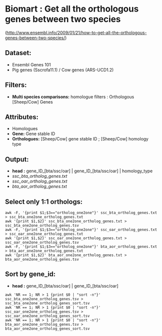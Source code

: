 # Biomart : Get all the orthologous genes between two species
(http://www.ensembl.info/2009/01/21/how-to-get-all-the-orthologous-genes-between-two-species/)

## Dataset: 
- Ensembl Genes 101
- Pig genes (Sscrofa11.1) / Cow genes (ARS-UCD1.2)

## Filters: 
- **Multi species comparisons:** homologue filters : Orthologous [Sheep/Cow] Genes

## Attributes:
- Homologues
- **Gene:** Gene stable ID
- **Orthologues:**  [Sheep/Cow]  gene stable ID ; [Sheep/Cow] homology type

## Output:
- **head :** gene_ID_[bta/ssc/oar] | gene_ID_[bta/ssc/oar] | homology_type
- *ssc_bta_ortholog_genes.txt*
- *ssc_oar_ortholog_genes.txt*
- *bta_aor_ortholog_genes.txt*

## Select only 1:1 orthologs:

```
awk -F, '{print $1;$3=="ortholog_one2one"}' ssc_bta_ortholog_genes.txt > ssc_bta_one2one_ortholog_genes.txt
awk '{print $1,$2}' ssc_bta_one2one_ortholog_genes.txt > ssc_bta_one2one_ortholog_genes.tsv
awk -F, '{print $1;$3=="ortholog_one2one"}' ssc_oar_ortholog_genes.txt > ssc_oar_one2one_ortholog_genes.txt
awk '{print $1,$2}' ssc_oar_one2one_ortholog_genes.txt > ssc_oar_one2one_ortholog_genes.tsv
awk -F, '{print $1;$3=="ortholog_one2one"}' bta_aor_ortholog_genes.txt > bta_aor_one2one_ortholog_genes.txt
awk '{print $1,$2}' bta_aor_one2one_ortholog_genes.txt > bta_aor_one2one_ortholog_genes.tsv
```

## Sort by gene_id:
- **head :** gene_ID_[bta/ssc/oar] | gene_ID_[bta/ssc/oar]
```
awk 'NR == 1; NR > 1 {print $0 | "sort -n"}' ssc_bta_one2one_ortholog_genes.tsv > ssc_bta_one2one_ortholog_genes_sort.tsv
awk 'NR == 1; NR > 1 {print $0 | "sort -n"}' ssc_oar_one2one_ortholog_genes.tsv >  ssc_oar_one2one_ortholog_genes_sort.tsv
awk 'NR == 1; NR > 1 {print $0 | "sort -n"}' bta_aor_one2one_ortholog_genes.tsv > bta_aor_one2one_ortholog_genes_sort.tsv
```
